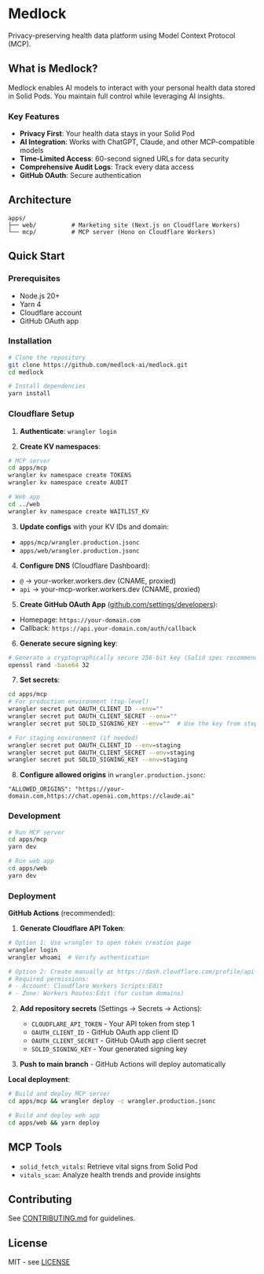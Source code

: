 # Medlock

Privacy-preserving health data platform using Model Context Protocol (MCP).

## What is Medlock?

Medlock enables AI models to interact with your personal health data stored in Solid Pods. You maintain full control while leveraging AI insights.

### Key Features

- **Privacy First**: Your health data stays in your Solid Pod
- **AI Integration**: Works with ChatGPT, Claude, and other MCP-compatible models
- **Time-Limited Access**: 60-second signed URLs for data security
- **Comprehensive Audit Logs**: Track every data access
- **GitHub OAuth**: Secure authentication

## Architecture

```
apps/
├── web/          # Marketing site (Next.js on Cloudflare Workers)
└── mcp/          # MCP server (Hono on Cloudflare Workers)
```

## Quick Start

### Prerequisites

- Node.js 20+
- Yarn 4
- Cloudflare account
- GitHub OAuth app

### Installation

```bash
# Clone the repository
git clone https://github.com/medlock-ai/medlock.git
cd medlock

# Install dependencies
yarn install
```

### Cloudflare Setup

1. **Authenticate**: `wrangler login`

2. **Create KV namespaces**:
```bash
# MCP server
cd apps/mcp
wrangler kv namespace create TOKENS
wrangler kv namespace create AUDIT

# Web app
cd ../web
wrangler kv namespace create WAITLIST_KV
```

3. **Update configs** with your KV IDs and domain:
- `apps/mcp/wrangler.production.jsonc`
- `apps/web/wrangler.production.jsonc`

4. **Configure DNS** (Cloudflare Dashboard):
- `@` → your-worker.workers.dev (CNAME, proxied)
- `api` → your-mcp-worker.workers.dev (CNAME, proxied)

5. **Create GitHub OAuth App** ([github.com/settings/developers](https://github.com/settings/developers)):
- Homepage: `https://your-domain.com`
- Callback: `https://api.your-domain.com/auth/callback`

6. **Generate secure signing key**:
```bash
# Generate a cryptographically secure 256-bit key (Solid spec recommendation)
openssl rand -base64 32
```

7. **Set secrets**:
```bash
cd apps/mcp
# For production environment (top-level)
wrangler secret put OAUTH_CLIENT_ID --env=""
wrangler secret put OAUTH_CLIENT_SECRET --env=""
wrangler secret put SOLID_SIGNING_KEY --env=""  # Use the key from step 6

# For staging environment (if needed)
wrangler secret put OAUTH_CLIENT_ID --env=staging
wrangler secret put OAUTH_CLIENT_SECRET --env=staging
wrangler secret put SOLID_SIGNING_KEY --env=staging
```

8. **Configure allowed origins** in `wrangler.production.jsonc`:
```jsonc
"ALLOWED_ORIGINS": "https://your-domain.com,https://chat.openai.com,https://claude.ai"
```

### Development

```bash
# Run MCP server
cd apps/mcp
yarn dev

# Run web app
cd apps/web
yarn dev
```

### Deployment

**GitHub Actions** (recommended):

1. **Generate Cloudflare API Token**:
```bash
# Option 1: Use wrangler to open token creation page
wrangler login
wrangler whoami  # Verify authentication

# Option 2: Create manually at https://dash.cloudflare.com/profile/api-tokens
# Required permissions:
# - Account: Cloudflare Workers Scripts:Edit
# - Zone: Workers Routes:Edit (for custom domains)
```

2. **Add repository secrets** (Settings → Secrets → Actions):
   - `CLOUDFLARE_API_TOKEN` - Your API token from step 1
   - `OAUTH_CLIENT_ID` - GitHub OAuth app client ID
   - `OAUTH_CLIENT_SECRET` - GitHub OAuth app client secret
   - `SOLID_SIGNING_KEY` - Your generated signing key

3. **Push to main branch** - GitHub Actions will deploy automatically

**Local deployment**:
```bash
# Build and deploy MCP server
cd apps/mcp && wrangler deploy -c wrangler.production.jsonc

# Build and deploy web app  
cd apps/web && yarn deploy
```

## MCP Tools

- `solid_fetch_vitals`: Retrieve vital signs from Solid Pod
- `vitals_scan`: Analyze health trends and provide insights

## Contributing

See [CONTRIBUTING.md](CONTRIBUTING.md) for guidelines.

## License

MIT - see [LICENSE](LICENSE)